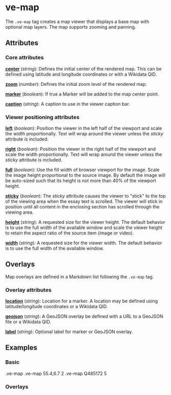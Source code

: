 # ve-map

<style> 
    .markdown-section h3 ~ p > strong > a { color: crimson; font-size: 110%; text-decoration: none; }
    .markdown-section table { 
        margin-left:3rem; 
        width: calc(100% - 6rem); 
        border:1px solid #555;
    }
    .markdown-section td, .markdown-section th {
        border:1px solid #555;
        padding: 8px;
        line-height: 1.2;
    }
    .markdown-section th {
        background-color:#E2F0F7;
        font-weight:bold !important;
        text-align:center !important;
    }
</style>

The `.ve-map` tag creates a map viewer that displays a base map with optional map layers.  The map supports zooming and panning.

## Attributes

### Core attributes 

**[center](#basic)** (_string_):  Defines the initial center of the rendered map.  This can be defined using latitude and longitude coordinates or with a Wikidata QID.

**[zoom](#basic)** (_number_):  Defines the initial zoom level of the rendered map.

**[marker](#basic)** (_boolean_):  If true a Marker will be added to the map center point.

**[caption](#basic)** (_string_):  A caption to use in the viewer caption bar.

### Viewer positioning attributes

**[left](/styling/viewer-positioning)** (_boolean_):  Position the viewer in the left half of the viewport and scale the width proportionally.  Text will wrap around the viewer unless the _sticky_ attribute is included.

**[right](/styling/viewer-positioning)** (_boolean_):  Position the viewer in the right half of the viewport and scale the width proportionally. Text will wrap around the viewer unless the _sticky_ attribute is included.

**[full](/styling/viewer-positioning)** (_boolean_):  Use the fill width of browser viewport for the image.  Scale the image height proportional to the source image.  By default the image will be auto-sized such that its height is not more than 40% of the viewport height.

**[sticky](/styling/viewer-positioning)** (_boolean_):  The _sticky_ attribute causes the viewer to "stick" to the top of the viewing area when the essay text is scrolled.  The viewer will stick in position until all content in the enclosing section has scrolled through the viewing area.

**[height](/styling/viewer-positioning)** (_string_):  A requested size for the  viewer height.  The default behavior is to use the full width of the available window and scale the viewer height to retain the aspect ratio of the source item (image or video).

**[width](/styling/viewer-positioning)** (_string_):  A requested size for the  viewer width.  The default behavior is to use the full width of the available window.

## Overlays

Map overlays are defined in a Markdown list following the `.ve-map` tag.

### Overlay attributes

**[location](/styling/overlays)** (_string_):  Location for a marker.  A location may be defined using latitude/longitude coordinates or a Wikidata QID. 

**[geojson](/styling/overlays)** (_string_):  A GeoJSON overlay be defined with a URL to a GeoJSON file or a Wikidata QID.

**[label](/styling/overlays)** (_string_):  Optional label for marker or GeoJSON overlay. 

## Examples

### Basic

<ve-snippet collapsible label="Basic map with default center and zoom">
    .ve-map
</ve-snippet>

<ve-snippet collapsible label="Basic map with center defined using lat/lng coordinates">
    .ve-map 55.4,6.7 2
</ve-snippet>

<ve-snippet collapsible label="Basic map with center defined Wikidata QID">
    .ve-map Q485172 5
</ve-snippet>

### Overlays
